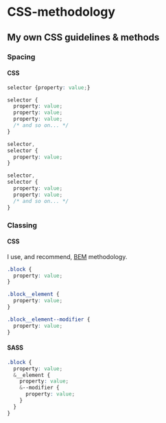 # CSS-methodology
My own CSS guidelines &amp; methods
--- 

### Spacing 
#### CSS
```css
selector {property: value;}

selector {
  property: value;
  property: value;
  property: value;
  /* and so on... */
}

selector,
selector {
  property: value;
}

selector,
selector {
  property: value;
  property: value;
  /* and so on... */
}
```

### Classing
#### CSS 
I use, and recommend, [BEM](https://en.bem.info/) methodology.
```css
.block {
  property: value;
}

.block__element {
  property: value;
}

.block__element--modifier {
  property: value;
}
```

#### SASS
```css
.block {
  property: value;
  &__element {
    property: value;
    &--modifier {
      property: value;
    }
  }
}
```